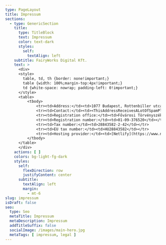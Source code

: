 ```yaml
---
type: PageLayout
title: Impressum
sections:
  - type: GenericSection
    title:
      type: TitleBlock
      text: Impressum
      color: text-dark
      styles:
        self:
          textAlign: left
    subtitle: FairyWorks Digital Kft.
    text: >
      <div>
      <style>
        table, td, th {border: none!important;}
        table {width: 100%;margin-top:4px!important;}
        td {white-space: nowrap; padding-left: 0!important;}
      </style>
      <table>
          <tbody>
              <tr><td>Address:</td><td>1077 Budapest, Rottenbiller utca 44. Fsz. Ü-8. ajtó</td></tr>
              <tr><td>Contact:</td><td><ThisAddressReceivesALotOfSpamPleaseUseContactFormInstead@fairy.works></td></tr>
              <tr><td>Registration office:</td><td>Fővárosi Törvényszék Cégbírósága (1051 Budapest, Nádor u. 28.)</td></tr>
              <tr><td>Registration number:</td><td>01-09-376520</td></tr>
              <tr><td>Tax number:</td><td>28843582-2-42</td></tr>
              <tr><td>EU tax number:</td><td>HU28843582</td></tr>
              <tr><td>Hosting provider:</td><td>[Netlify](https://www.netlify.com/contact/)</td></tr>
          </tbody>
      </table>
      </div>
    actions: [ ]
    colors: bg-light-fg-dark
    styles:
      self:
        flexDirection: row
        justifyContent: center
      subtitle:
        textAlign: left
        margin:
          - mt-6
slug: impressum
isDraft: false
seo:
  type: Seo
  metaTitle: Impressum
  metaDescription: Impressum
  addTitleSuffix: false
  socialImage: /images/main-hero.jpg
  metaTags: [ impressum, legal ]
---
```

